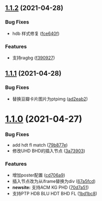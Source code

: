 ## [1.1.2](https://github.com/techmovie/DouBan-Info-for-PT/compare/1.1.1...1.1.2) (2021-04-28)


### Bug Fixes

* hdb 样式修复 ([fce640f](https://github.com/techmovie/DouBan-Info-for-PT/commit/fce640fda63d21261b058c6797eac02ac8917aaa))


### Features

* 支持ragbg ([f390927](https://github.com/techmovie/DouBan-Info-for-PT/commit/f390927c4e31a1fe6db3a2977227c91f47a6d365))



## [1.1.1](https://github.com/techmovie/DouBan-Info-for-PT/compare/1.1.0...1.1.1) (2021-04-28)


### Bug Fixes

* 替换豆瓣卡片图片为ptpimg ([ad2eab2](https://github.com/techmovie/DouBan-Info-for-PT/commit/ad2eab2097ffef4360652ae2d65aca41284f546e))



# [1.1.0](https://github.com/techmovie/DouBan-Info-for-PT/compare/1bd1bc861f6de6fb08eaa42daa5b3d339b2496a6...1.1.0) (2021-04-27)


### Bug Fixes

* add hdt fl match ([79b877e](https://github.com/techmovie/DouBan-Info-for-PT/commit/79b877e73633c7811949914f28695cec81a6cb92))
* 修改UHD BHD的插入节点 ([3a73903](https://github.com/techmovie/DouBan-Info-for-PT/commit/3a73903df5d326e20c7dc943b364bde1249d7b01))


### Features

* 增加poster配置 ([cd706a9](https://github.com/techmovie/DouBan-Info-for-PT/commit/cd706a9a0f87db8c79bddd2a5c25572c2530a8ce))
* 插入节点改为从iframe替换为div ([67a5fcd](https://github.com/techmovie/DouBan-Info-for-PT/commit/67a5fcdd64680db9dc921e96d3a51d378bdda6ef))
* **newsite:** 支持ACM KG PHD ([70d7a51](https://github.com/techmovie/DouBan-Info-for-PT/commit/70d7a51647d5219ca4ff46083f7d1723695b80c8))
* 支持PTP HDB BLU HDT BHD FL ([1bd1bc8](https://github.com/techmovie/DouBan-Info-for-PT/commit/1bd1bc861f6de6fb08eaa42daa5b3d339b2496a6))



